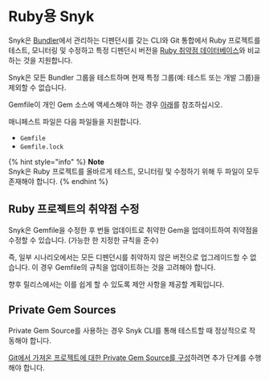 # Ruby용 Snyk

Snyk은 [Bundler](https://bundler.io)에서 관리하는 디펜던시를 갖는 CLI와 Git 통합에서 Ruby 프로젝트를 테스트, 모니터링 및 수정하고 특정 디펜던시 버전을 [Ruby 취약점 데이터베이스](https://security.snyk.io/?type=rubygems)와 비교하는 것을 지원합니다.

Snyk은 모든 Bundler 그룹을 테스트하며 현재 특정 그룹(예: 테스트 또는 개발 그룹)을 제외할 수 없습니다.

Gemfile이 개인 Gem 소스에 액세스해야 하는 경우 [아래](snyk-for-ruby.md)를 참조하십시오.

매니페스트 파일은 다음 파일들을 지원합니다.

* `Gemfile`
* `Gemfile.lock`

{% hint style="info" %}
**Note**\
Snyk은 Ruby 프로젝트를 올바르게 테스트, 모니터링 및 수정하기 위해 두 파일이 모두 존재해야 합니다.
{% endhint %}

## Ruby 프로젝트의 취약점 수정

Snyk은 Gemfile을 수정한 후 번들 업데이트로 취약한 Gem을 업데이트하여 취약점을 수정할 수 있습니다. (가능한 한 지정한 규칙을 준수)

즉, 일부 시나리오에서는 모든 디펜던시를 취약하지 않은 버전으로 업그레이드할 수 없습니다. 이 경우 Gemfile의 규칙을 업데이트하는 것을 고려해야 합니다.

향후 릴리스에서는 이를 쉽게 할 수 있도록 제안 사항을 제공할 계획입니다.

## **Private Gem Sources**

Private Gem Source를 사용하는 경우 Snyk CLI를 통해 테스트할 때 정상적으로 작동해야 합니다.

[Git에서 가져온 프로젝트에 대한 Private Gem Source를 구성](../../../features/integrations/private-registry-integrations/private-gem-sources-for-ruby.md)하려면 추가 단계를 수행해야 합니다.

